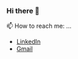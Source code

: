 ### Hi there 👋

<!--
Here are some ideas to get you started:

- 🔭 I’m currently working on ...
- 🌱 I’m currently learning ...
- 👯 I’m looking to collaborate on ...
- 🤔 I’m looking for help with ...
- 💬 Ask me about ...
-->
📫 How to reach me: ...

<ul>
  <li><a href = 'https://www.linkedin.com/in/shashi-kumar-soni-0b5224156/'>LinkedIn</a></li>
  <li><a href = 'mailto:skssunny30@gmail.com'>Gmail</a></li>
</ul>
